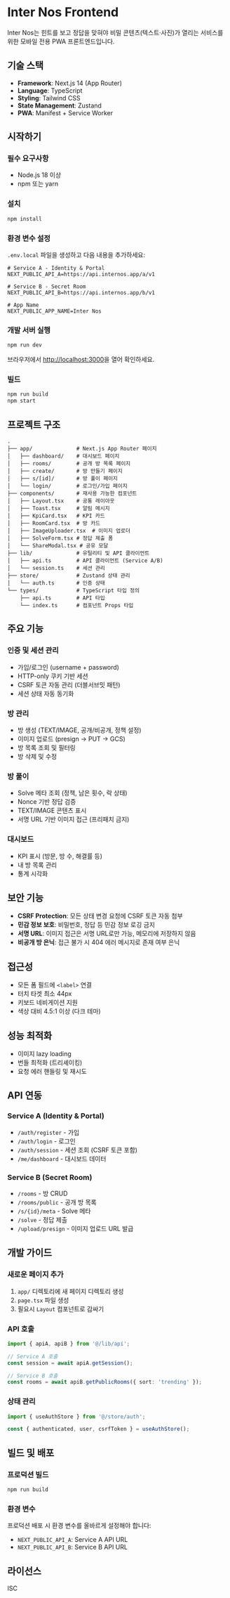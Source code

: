 # Inter Nos Frontend

Inter Nos는 힌트를 보고 정답을 맞혀야 비밀 콘텐츠(텍스트·사진)가 열리는 서비스를 위한 모바일 전용 PWA 프론트엔드입니다.

## 기술 스택

- **Framework**: Next.js 14 (App Router)
- **Language**: TypeScript
- **Styling**: Tailwind CSS
- **State Management**: Zustand
- **PWA**: Manifest + Service Worker

## 시작하기

### 필수 요구사항

- Node.js 18 이상
- npm 또는 yarn

### 설치

```bash
npm install
```

### 환경 변수 설정

`.env.local` 파일을 생성하고 다음 내용을 추가하세요:

```env
# Service A - Identity & Portal
NEXT_PUBLIC_API_A=https://api.internos.app/a/v1

# Service B - Secret Room
NEXT_PUBLIC_API_B=https://api.internos.app/b/v1

# App Name
NEXT_PUBLIC_APP_NAME=Inter Nos
```

### 개발 서버 실행

```bash
npm run dev
```

브라우저에서 [http://localhost:3000](http://localhost:3000)을 열어 확인하세요.

### 빌드

```bash
npm run build
npm start
```

## 프로젝트 구조

```
.
├── app/              # Next.js App Router 페이지
│   ├── dashboard/    # 대시보드 페이지
│   ├── rooms/        # 공개 방 목록 페이지
│   ├── create/       # 방 만들기 페이지
│   ├── s/[id]/       # 방 풀이 페이지
│   └── login/        # 로그인/가입 페이지
├── components/       # 재사용 가능한 컴포넌트
│   ├── Layout.tsx    # 공통 레이아웃
│   ├── Toast.tsx     # 알림 메시지
│   ├── KpiCard.tsx   # KPI 카드
│   ├── RoomCard.tsx  # 방 카드
│   ├── ImageUploader.tsx  # 이미지 업로더
│   ├── SolveForm.tsx # 정답 제출 폼
│   └── ShareModal.tsx # 공유 모달
├── lib/              # 유틸리티 및 API 클라이언트
│   ├── api.ts        # API 클라이언트 (Service A/B)
│   └── session.ts    # 세션 관리
├── store/            # Zustand 상태 관리
│   └── auth.ts       # 인증 상태
└── types/            # TypeScript 타입 정의
    ├── api.ts        # API 타입
    └── index.ts      # 컴포넌트 Props 타입
```

## 주요 기능

### 인증 및 세션 관리

- 가입/로그인 (username + password)
- HTTP-only 쿠키 기반 세션
- CSRF 토큰 자동 관리 (더블서브밋 패턴)
- 세션 상태 자동 동기화

### 방 관리

- 방 생성 (TEXT/IMAGE, 공개/비공개, 정책 설정)
- 이미지 업로드 (presign → PUT → GCS)
- 방 목록 조회 및 필터링
- 방 삭제 및 수정

### 방 풀이

- Solve 메타 조회 (정책, 남은 횟수, 락 상태)
- Nonce 기반 정답 검증
- TEXT/IMAGE 콘텐츠 표시
- 서명 URL 기반 이미지 접근 (프리패치 금지)

### 대시보드

- KPI 표시 (방문, 방 수, 해결률 등)
- 내 방 목록 관리
- 통계 시각화

## 보안 기능

- **CSRF Protection**: 모든 상태 변경 요청에 CSRF 토큰 자동 첨부
- **민감 정보 보호**: 비밀번호, 정답 등 민감 정보 로깅 금지
- **서명 URL**: 이미지 접근은 서명 URL로만 가능, 메모리에 저장하지 않음
- **비공개 방 은닉**: 접근 불가 시 404 에러 메시지로 존재 여부 은닉

## 접근성

- 모든 폼 필드에 `<label>` 연결
- 터치 타겟 최소 44px
- 키보드 네비게이션 지원
- 색상 대비 4.5:1 이상 (다크 테마)

## 성능 최적화

- 이미지 lazy loading
- 번들 최적화 (트리셰이킹)
- 요청 에러 핸들링 및 재시도

## API 연동

### Service A (Identity & Portal)

- `/auth/register` - 가입
- `/auth/login` - 로그인
- `/auth/session` - 세션 조회 (CSRF 토큰 포함)
- `/me/dashboard` - 대시보드 데이터

### Service B (Secret Room)

- `/rooms` - 방 CRUD
- `/rooms/public` - 공개 방 목록
- `/s/{id}/meta` - Solve 메타
- `/solve` - 정답 제출
- `/upload/presign` - 이미지 업로드 URL 발급

## 개발 가이드

### 새로운 페이지 추가

1. `app/` 디렉토리에 새 페이지 디렉토리 생성
2. `page.tsx` 파일 생성
3. 필요시 `Layout` 컴포넌트로 감싸기

### API 호출

```typescript
import { apiA, apiB } from '@/lib/api';

// Service A 호출
const session = await apiA.getSession();

// Service B 호출
const rooms = await apiB.getPublicRooms({ sort: 'trending' });
```

### 상태 관리

```typescript
import { useAuthStore } from '@/store/auth';

const { authenticated, user, csrfToken } = useAuthStore();
```

## 빌드 및 배포

### 프로덕션 빌드

```bash
npm run build
```

### 환경 변수

프로덕션 배포 시 환경 변수를 올바르게 설정해야 합니다:

- `NEXT_PUBLIC_API_A`: Service A API URL
- `NEXT_PUBLIC_API_B`: Service B API URL

## 라이선스

ISC
